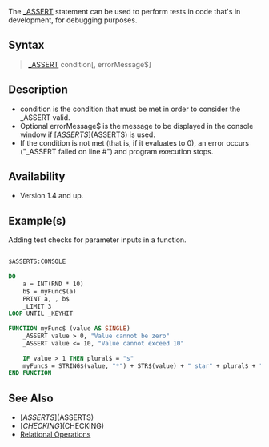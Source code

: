 The [_ASSERT](_ASSERT) statement can be used to perform tests in code that's in development, for debugging purposes.

## Syntax

> [_ASSERT](_ASSERT)  condition[,  errorMessage$]

## Description

* condition is the condition that must be met in order to consider the _ASSERT valid.
* Optional errorMessage$ is the message to be displayed in the console window if [$ASSERTS]($ASSERTS) is used.
* If the condition is not met (that is, if it evaluates to 0), an error occurs ("_ASSERT failed on line #") and program execution stops.

## Availability

* Version 1.4 and up.

## Example(s)

Adding test checks for parameter inputs in a function. 

```vb

$ASSERTS:CONSOLE
 
DO
    a = INT(RND * 10)
    b$ = myFunc$(a)
    PRINT a, , b$
    _LIMIT 3
LOOP UNTIL _KEYHIT
 
FUNCTION myFunc$ (value AS SINGLE)
    _ASSERT value > 0, "Value cannot be zero"
    _ASSERT value <= 10, "Value cannot exceed 10"
 
    IF value > 1 THEN plural$ = "s"
    myFunc$ = STRING$(value, "*") + STR$(value) + " star" + plural$ + " :-)"
END FUNCTION

```

## See Also

* [$ASSERTS]($ASSERTS)
* [$CHECKING]($CHECKING)
* [Relational Operations](Relational-Operations)
